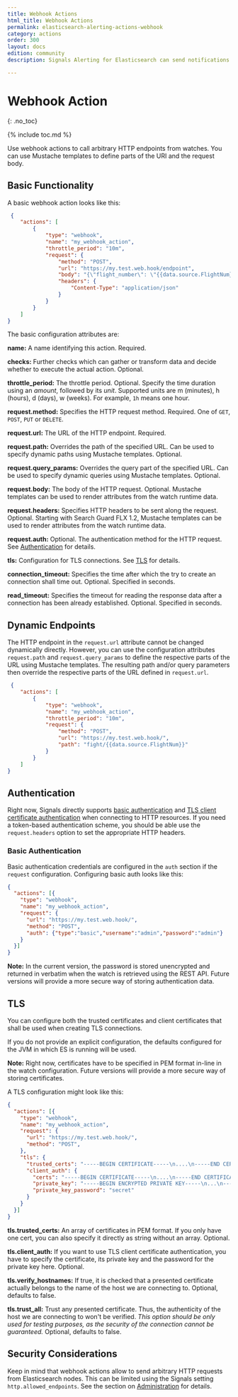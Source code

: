 ```yaml
---
title: Webhook Actions
html_title: Webhook Actions
permalink: elasticsearch-alerting-actions-webhook
category: actions
order: 300
layout: docs
edition: community
description: Signals Alerting for Elasticsearch can send notifications to webhooks in case it detects anomalies in your data

---
```


<!--- Copyright 2022 floragunn GmbH -->

# Webhook Action
{: .no_toc}

{% include toc.md %}

Use webhook actions to call arbitrary HTTP endpoints from watches. You can use Mustache templates to define parts of the URI and the request body.

## Basic Functionality

A basic webhook action looks like this:

<!-- {% raw %} -->
```json
 {
	"actions": [
		{
			"type": "webhook",
			"name": "my_webhook_action",
			"throttle_period": "10m",
			"request": {
				"method": "POST",
				"url": "https://my.test.web.hook/endpoint",
				"body": "{\"flight_number\": \"{{data.source.FlightNum}}\"}",
				"headers": {
					"Content-Type": "application/json"
				}
			}
		}
	]
}
```
<!-- {% endraw %} -->

The basic configuration attributes are:

**name:** A name identifying this action. Required.

**checks:** Further checks which can gather or transform data and decide whether to execute the actual action. Optional.

**throttle_period:** The throttle period. Optional. Specify the time duration using an *amount*, followed by its *unit*. Supported units are m (minutes), h (hours), d (days), w (weeks). For example, `1h` means one hour.

**request.method:** Specifies the HTTP request method. Required. One of `GET`, `POST`, `PUT` or `DELETE`.

**request.url:** The URL of the HTTP endpoint. Required.

**request.path:** Overrides the path of the specified URL. Can be used to specify dynamic paths using Mustache templates. Optional.

**request.query_params:** Overrides the query part of the specified URL. Can be used to specify dynamic queries using Mustache templates. Optional.

**request.body:** The body of the HTTP request. Optional. Mustache templates can be used to render attributes from the watch runtime data.

**request.headers:** Specifies HTTP headers to be sent along the request. Optional. Starting with Search Guard FLX 1.2, Mustache templates can be used to render attributes from the watch runtime data.

**request.auth:** Optional. The authentication method for the HTTP request. See [Authentication](#authentication) for details.

**tls:** Configuration for TLS connections. See [TLS](#tls) for details.

**connection_timeout:** Specifies the time after which the try to create an connection shall time out. Optional. Specified in seconds.

**read_timeout:** Specifies the timeout for reading the response data after a connection has been already established. Optional. Specified in seconds.


## Dynamic Endpoints

The HTTP endpoint in the `request.url` attribute cannot be changed dynamically directly. However, you can use the configuration attributes `request.path` and `request.query_params` to define the respective parts of the URL using Mustache templates. The resulting path and/or query parameters then override the respective parts of the URL defined in `request.url`.

<!-- {% raw %} -->
```json
 {
	"actions": [
		{
			"type": "webhook",
			"name": "my_webhook_action",
			"throttle_period": "10m",
			"request": {
				"method": "POST",
				"url": "https://my.test.web.hook/",
				"path": "fight/{{data.source.FlightNum}}"
			}
		}
	]
}
```
<!-- {% endraw %} -->

## Authentication

Right now, Signals directly supports [basic authentication](#basic-authentication) and [TLS client certificate authentication](#tls) when connecting to HTTP resources. If you need a token-based authentication scheme, you should be able use the `request.headers` option to set the appropriate HTTP headers.

### Basic Authentication

Basic authentication credentials are configured in the `auth` section if the `request` configuration. Configuring basic auth looks like this:

```json
{
  "actions": [{
    "type": "webhook",
    "name": "my_webhook_action",
    "request": {
      "url": "https://my.test.web.hook/",
      "method": "POST",
      "auth": {"type":"basic","username":"admin","password":"admin"}
    }
  }]
}
```

**Note:** In the current version, the password is stored unencrypted and returned in verbatim when the watch is retrieved using the REST API. Future versions will provide a more secure way of storing authentication data.

## TLS

You can configure both the trusted certificates and client certificates that shall be used when creating TLS connections.

If you do not provide an explicit configuration, the defaults configured for the JVM in which ES is running will be used.

**Note:** Right now, certificates have to be specified in PEM format in-line in the watch configuration. Future versions will provide a more secure way of storing certificates.

A TLS configuration might look like this:

```json
{
  "actions": [{
    "type": "webhook",
    "name": "my_webhook_action",
    "request": {
      "url": "https://my.test.web.hook/",
      "method": "POST",
    },
    "tls": {
      "trusted_certs": "-----BEGIN CERTIFICATE-----\n....\n-----END CERTIFICATE-----\n",
      "client_auth": {
        "certs": "-----BEGIN CERTIFICATE-----\n....\n-----END CERTIFICATE-----\n",
        "private_key": "-----BEGIN ENCRYPTED PRIVATE KEY-----\n...\n-----END ENCRYPTED PRIVATE KEY-----\n",
        "private_key_password": "secret"
      }
    }
  }]
}
```

**tls.trusted_certs:** An array of certificates in PEM format. If you only have one cert, you can also specify it directly as string without an array. Optional.

**tls.client_auth:** If you want to use TLS client certificate authentication, you have to specify the certificate, its private key and the password for the private key here. Optional.

**tls.verify_hostnames:** If true, it is checked that a presented certificate actually belongs to the name of the host we are connecting to. Optional, defaults to false.

**tls.trust_all:** Trust any presented certificate. Thus, the authenticity of the host we are connecting to won't be verified. *This option should be only used for testing purposes, as the security of the connection cannot be guaranteed.* Optional, defaults to false.



## Security Considerations

Keep in mind that webhook actions allow to send arbitrary HTTP requests from Elasticsearch nodes. This can be limited using the Signals setting `http.allowed_endpoints`. See the section on [Administration](administration.md) for details.
